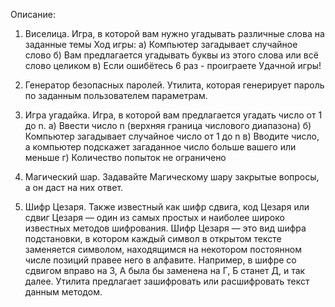 ﻿Описание:

1. Виселица. Игра, в которой вам нужно угадывать различные слова на заданные темы Ход игры:
   а) Компьютер загадывает случайное слово
   б) Вам предлагается угадывать буквы из этого слова или всё слово целиком
   в) Если ошибётесь 6 раз - проиграете Удачной игры!

2. Генератор безопасных паролей. Утилита, которая генерирует пароль по заданным пользователем параметрам.

3. Игра угадайка. Игра, в которой вам предлагается угадать число от 1 до n.
    а) Ввести число n (верхняя граница числового диапазона)
    б) Компьютер загадывает случайное число от 1 до n
    в) Вводите число, а компьютер подскажет загаданное число больше вашего или меньше
    г) Количество попыток не ограничено

4. Магический шар. Задавайте Магическому шару закрытые вопросы, а он даст на них ответ.

5. Шифр Цезаря. Также известный как шифр сдвига, код Цезаря или сдвиг Цезаря — один из самых простых и наиболее широко известных методов шифрования. Шифр Цезаря — это вид шифра подстановки, в котором каждый символ в открытом тексте заменяется символом, находящимся на некотором постоянном числе позиций правее него в алфавите. Например, в шифре со сдвигом вправо на 3, А была бы заменена на Г, Б станет Д, и так далее.
Утилита предлагает зашифровать или расшифровать текст данным методом.
